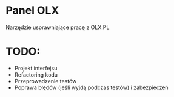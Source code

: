 # Panel OLX
<p>Narzędzie usprawniające pracę z OLX.PL</p>
<h1>TODO:</h1>
<ul>
  <li>Projekt interfejsu</li>
  <li>Refactoring kodu</li>
  <li>Przeprowadzenie testów</li>
  <li>Poprawa błędów (jeśli wyjdą podczas testów) i zabezpieczeń</li>
  
</ul>
